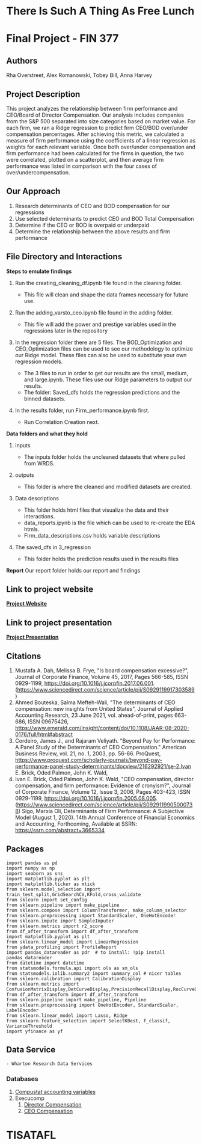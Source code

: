 # There Is Such A Thing As Free Lunch
# Final Project - FIN 377
## Authors
Rha Overstreet, Alex Romanowski, Tobey Bill, Anna Harvey

## Project Description
This project analyzes the relationship between firm performance and CEO/Board of Director Compensation. Our analysis includes companies from the S&P 500 separated into size categories based on market value. For each firm, we ran a Ridge regression to predict firm CEO/BOD over/under compensation percentages. After achieving this metric, we calculated a measure of firm performance using the coefficients of a linear regression as weights for each relevant variable. Once both over/under compensation and firm performance had been calculated for the firms in question, the two were correlated, plotted on a scatterplot, and then average firm performance was listed in comparison with the four cases of over/undercompensation.  

## Our Approach
1. Research determinants of CEO and BOD compensation for our regressions
2. Use selected determinants to predict CEO and BOD Total Compensation
3. Determine if the CEO or BOD is overpaid or underpaid
4. Determine the relationship between the above results and firm performance

## File Directory and Interactions
**Steps to emulate findings**
1. Run the creating_cleaning_df.ipynb file found in the cleaning folder.
    - This file will clean and shape the data frames necessary for future use. 


2. Run the adding_varsto_ceo.ipynb file found in the adding folder.
    - This file will add the power and prestige variables used in the regressions later in the repository


3. In the regression folder there are 5 files. The BOD_Optimization and CEO_Optimization files can be used to see our methodology to optimize our Ridge model. These files can also be used to substitute your own regression models.
    - The 3 files to run in order to get our results are the small, medium, and large.ipynb. These files use our Ridge parameters to output our results. 
    - The folder: Saved_dfs holds the regression predictions and the binned datasets.
    


4. In the results folder, run Firm_performance.ipynb first.
    - Run Correlation Creation next.


**Data folders and what they hold**
1. inputs
    - The inputs folder holds the uncleaned datasets that where pulled from WRDS.
    

2. outputs
    - This folder is where the cleaned and modified datasets are created.


3. Data descriptions
    - This folder holds html files that visualize the data and their interactions.
    - data_reports.ipynb is the file which can be used to re-create the EDA htmls.
    - Firm_data_descriptions.csv holds variable descriptions
    
 
4. The saved_dfs in 3_regression
    - This folder holds the prediction results used in the results files



**Report**
Our report folder holds our report and findings


## Link to project website
__**[Project Website](https://tobeybill.github.io/TISATAFL/)**__

## Link to project presentation
__**[Project Presentation](https://docs.google.com/presentation/d/1QPhR5E__vT7tgivGgNYfhnt1yjnprXjheywIWayoJI4/edit?usp=sharing)**__

## Citations
1.  Mustafa A. Dah, Melissa B. Frye, "Is board compensation excessive?", Journal of Corporate Finance, Volume 45, 2017, Pages 566-585, ISSN 0929-1199, https://doi.org/10.1016/j.jcorpfin.2017.06.001.
	(https://www.sciencedirect.com/science/article/pii/S0929119917303589)
2.  Ahmed Bouteska, Salma Mefteh-Wali, "The determinants of CEO compensation: new insights from United States", Journal of Applied Accounting Research, 23 June 2021, vol. ahead-of-print, pages 663-686, ISSN 09675426, https://www.emerald.com/insight/content/doi/10.1108/JAAR-08-2020-0176/full/html#abstract
3.  Cordeiro, James J., and Rajaram Veliyath. "Beyond Pay for Performance: A Panel Study of the Determinants of CEO Compensation." American Business Review, vol. 21, no. 1, 2003, pp. 56-66. ProQuest, https://www.proquest.com/scholarly-journals/beyond-pay-performance-panel-study-determinants/docview/216292921/se-2.Ivan E. Brick, Oded Palmon, John K. Wald,
4.  Ivan E. Brick, Oded Palmon, John K. Wald, "CEO compensation, director compensation, and firm performance: Evidence of cronyism?", Journal of Corporate Finance, Volume 12, Issue 3, 2006, Pages 403-423, ISSN 0929-1199, https://doi.org/10.1016/j.jcorpfin.2005.08.005. (https://www.sciencedirect.com/science/article/pii/S0929119905000738) 
Sigo, Marxia Oli, Determinants of Firm Performance: A Subjective Model (August 1, 2020). 14th Annual Conference of Financial Economics and Accounting, Forthcoming, Available at SSRN:  https://ssrn.com/abstract=3665334


## Packages
```
import pandas as pd
import numpy as np
import seaborn as sns
import matplotlib.pyplot as plt
import matplotlib.ticker as mtick
from sklearn.model_selection import train_test_split,GridSearchCV,KFold,cross_validate
from sklearn import set_config
from sklearn.pipeline import make_pipeline 
from sklearn.compose import ColumnTransformer, make_column_selector
from sklearn.preprocessing import StandardScaler, OneHotEncoder
from sklearn.impute import SimpleImputer
from sklearn.metrics import r2_score
from df_after_transform import df_after_transform
import matplotlib.pyplot as plt
from sklearn.linear_model import LinearRegression
from ydata_profiling import ProfileReport
import pandas_datareader as pdr  # to install: !pip install pandas_datareader
from datetime import datetime
from statsmodels.formula.api import ols as sm_ols
from statsmodels.iolib.summary2 import summary_col # nicer tables
from sklearn.calibration import CalibrationDisplay
from sklearn.metrics import ConfusionMatrixDisplay,DetCurveDisplay,PrecisionRecallDisplay,RocCurveDisplay,classification_report,r2_score
from df_after_transform import df_after_transform
from sklearn.pipeline import make_pipeline, Pipeline
from sklearn.preprocessing import OneHotEncoder, StandardScaler, LabelEncoder
from sklearn.linear_model import Lasso, Ridge
from sklearn.feature_selection import SelectKBest, f_classif, VarianceThreshold
import yfinance as yf
```
## Data Service
    - Wharton Research Data Services
### Databases
1. [Compustat accounting variables](https://wrds-www.wharton.upenn.edu/pages/get-data/compustat-capital-iq-standard-poors/compustat/north-america-daily/fundamentals-annual/)
1. Execucomp
	1. [Director Compensation](https://wrds-www.wharton.upenn.edu/pages/get-data/compustat-capital-iq-standard-poors/compustat/execucomp/director-compensation/)
	1. [CEO Compensation](https://wrds-www.wharton.upenn.edu/pages/get-data/compustat-capital-iq-standard-poors/compustat/execucomp/annual-compensation/)



# TISATAFL
